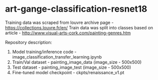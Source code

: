 # art-gange-classification-resnet18
Training data was scraped from louvre archive page - https://collections.louvre.fr/en/
Train data was split into classes based on article - http://www.visual-arts-cork.com/painting-genres.htm

Repository description: 
1. Model training/inference code - image_classification_transfer_learning.ipynb
2. Train/Val dataset - painting_image_data (image_size - 500x500)
3. Test dataset - painting_image_test (image_size - 500x500)
4. Fine-tuned model checkpoint - ckpts/renaissance_v1.pt
